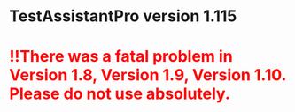 # TestAssistantPro version 1.115

# <span style="color:red">!!There was a fatal problem in Version 1.8, Version 1.9, Version 1.10. Please do not use absolutely.</span>
